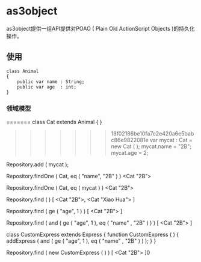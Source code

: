 as3object
===

as3object提供一组API提供对POAO ( Plain Old ActionScript Objects )的持久化操作。  

## 使用
```
class Animal
{
    public var name : String;
    public var age  : int;
}
```

### 领域模型
=======
class Cat extends Animal
{
}

>>>>>>> 18f02186be10fa7c2e420a6e5babc86e9822081e
var mycat : Cat = new Cat ( );
mycat.name = "2B";
mycat.age = 2;

Repository.add ( mycat );

Repository.findOne ( Cat, eq ( "name", "2B" ) )
<Cat "2B">

Repository.findOne ( Cat, eq ( mycat ) )
<Cat "2B">

Repository.find ( )
[ <Cat "2B">, <Cat "Xiao Hua"> ]

Repository.find ( ge ( "age", 1 ) )
[ <Cat "2B"> ]

Repository.find ( and ( ge ( "age", 1 ), eq ( "name" , "2B" ) ) )
[ <Cat "2B"> ]

class CustomExpress extends Express
{
    function CustomExpress ( )
    {
        addExpress ( and ( ge ( "age", 1 ), eq ( "name" , "2B" ) ) );
    }
}

Repository.find ( new CustomExpress ( ) )
[ <Cat "2B"> ]0

```